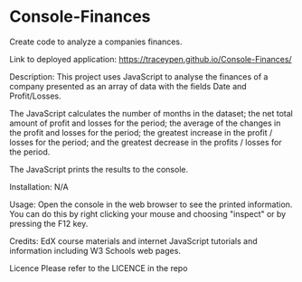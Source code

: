 # Console-Finances
Create code to analyze a companies finances.

Link to deployed application: https://traceypen.github.io/Console-Finances/

Description: This project uses JavaScript to analyse the finances of a company presented as an array of data with the fields Date and Profit/Losses.  

The JavaScript calculates the number of months in the dataset;
the net total amount of profit and losses for the period;
the average of the changes in the profit and losses for the period;
the greatest increase in the profit / losses for the period;
and the greatest decrease in the profits / losses for the period.

The JavaScript prints the results to the console.


Installation: N/A

Usage: Open the console in the web browser to see the printed information.  You can do this by right clicking your mouse and choosing "inspect" or by pressing the F12 key.

Credits: EdX course materials and internet JavaScript tutorials and information including W3 Schools web pages.

Licence Please refer to the LICENCE in the repo